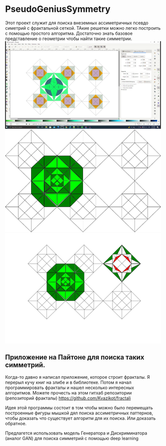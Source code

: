 # PseudoGeniusSymmetry
Этот проект служит для поиска внеземных ассиметричных псевдо симетрий с фрактальной сеткой.
ТАкие решетки можно легко построить с помощью простого алгоритма.
Достаточно знать базовое представление о геометрии чтобы найти такие симметрии.
![image](https://github.com/Kvazikot/PseudoGeniusSymmetry/blob/master/vlcsnap-2022-03-23-10h46m35s526.png)
![image](https://github.com/Kvazikot/PseudoGeniusSymmetry/blob/master/path16718.png)
![image](https://github.com/Kvazikot/PseudoGeniusSymmetry/blob/master/romb_symmetry31.png)

## Приложение на Пайтоне для поиска таких симметрий.
Когда-то давно я написал приложение, которое строит фракталы.
Я перерыл кучу книг на злибе и в библиотеке.
Потом я начал программировать фракталы и нашел несколько интересных алгоритмов. 
Можете прочесть на этом гитхаб репозитории (репозиторий фракталы)
https://github.com/Kvazikot/fractali

Идея этой программы состоит в том чтобы можно было перемещать построенные фигуры мышкой
дял поиска ассиметричных паттернов, чтобы доказать что существует алгоритм для их поиска.
Или доказать обратное.

Предлагется использовать модель Генератора и Дискриминатора (аналог GAN) для поиска симметрий с помощью deep learning
